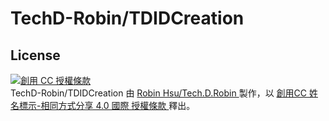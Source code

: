 
# TechD-Robin/TDIDCreation


## License

<a rel="license" href="http://creativecommons.org/licenses/by-sa/4.0/"><img alt="創用 CC 授權條款" style="border-width:0" src="https://i.creativecommons.org/l/by-sa/4.0/88x31.png" /></a><br /> 
<span xmlns:dct="http://purl.org/dc/terms/" property="dct:title"> TechD-Robin/TDIDCreation </span> 由 <a xmlns:cc="http://creativecommons.org/ns#" href="https://github.com/TechD-Robin" property="cc:attributionName" rel="cc:attributionURL"> Robin Hsu/Tech.D.Robin </a> 
製作，以 
<a rel="license" href="http://creativecommons.org/licenses/by-sa/4.0/"> 創用CC 姓名標示-相同方式分享 4.0 國際 授權條款 </a> 釋出。 



